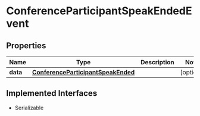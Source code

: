 

# ConferenceParticipantSpeakEndedEvent

## Properties

Name | Type | Description | Notes
------------ | ------------- | ------------- | -------------
**data** | [**ConferenceParticipantSpeakEnded**](ConferenceParticipantSpeakEnded.md) |  |  [optional]


## Implemented Interfaces

* Serializable


